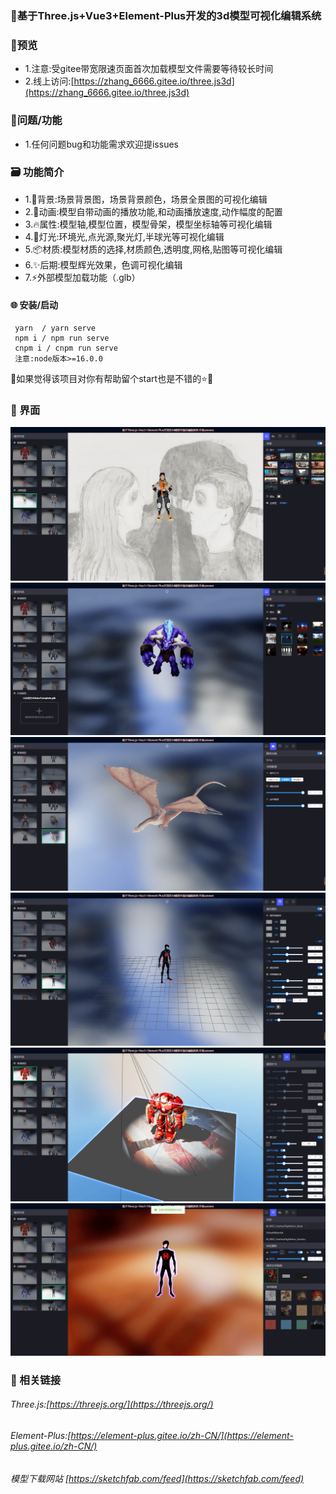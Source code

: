 

###  🌱基于Three.js+Vue3+Element-Plus开发的3d模型可视化编辑系统
### 🎨预览
- 1.注意:受gitee带宽限速页面首次加载模型文件需要等待较长时间 
- 2.线上访问:[https://zhang_6666.gitee.io/three.js3d](https://zhang_6666.gitee.io/three.js3d)
###	🍻问题/功能
- 1.任何问题bug和功能需求欢迎提issues

###	🗃️ 功能简介
- 1.📌背景:场景背景图，场景背景颜色，场景全景图的可视化编辑
- 2.🚀动画:模型自带动画的播放功能,和动画播放速度,动作幅度的配置
- 3.🔥属性:模型轴,模型位置，模型骨架，模型坐标轴等可视化编辑
- 4.🎉灯光:环境光,点光源,聚光灯,半球光等可视化编辑
- 5.📦️材质:模型材质的选择,材质颜色,透明度,网格,贴图等可视化编辑
- 6.✨后期:模型辉光效果，色调可视化编辑
- 7.⚡️外部模型加载功能（.glb）
#### 🌐 安装/启动
```
 yarn  / yarn serve 
 npm i / npm run serve
 cnpm i / cnpm run serve
 注意:node版本>=16.0.0
```
💚如果觉得该项目对你有帮助留个start也是不错的⭐👏
### 👷 界面
![输入图片说明](public/image/1.png)
![输入图片说明](public/image/2.png)
![输入图片说明](public/image/3.png)
![输入图片说明](public/image/4.png)
![输入图片说明](public/image/5.png)
![输入图片说明](public/image/6.png)

### 🍻 相关链接

###### Three.js:[https://threejs.org/](https://threejs.org/)
###### Element-Plus:[https://element-plus.gitee.io/zh-CN/](https://element-plus.gitee.io/zh-CN/)
###### 模型下载网站 [https://sketchfab.com/feed](https://sketchfab.com/feed)

